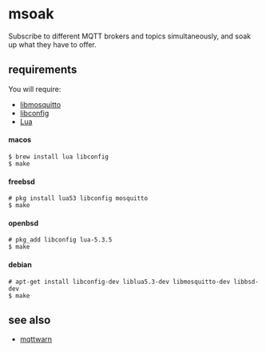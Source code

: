 # msoak

Subscribe to different MQTT brokers and topics simultaneously, and soak up what they have to offer.

## requirements

You will require:

* [libmosquitto](http://mosquitto.org)
* [libconfig](http://www.hyperrealm.com/libconfig/)
* [Lua](http://www.lua.org)

#### macos

```console
$ brew install lua libconfig
$ make
```

#### freebsd

```console
# pkg install lua53 libconfig mosquitto
$ make
```

#### openbsd

```console
# pkg_add libconfig lua-5.3.5
$ make
```

#### debian

```console
# apt-get install libconfig-dev liblua5.3-dev libmosquitto-dev libbsd-dev
$ make
```

## see also

* [mqttwarn](https://github.com/jpmens/mqttwarn)
